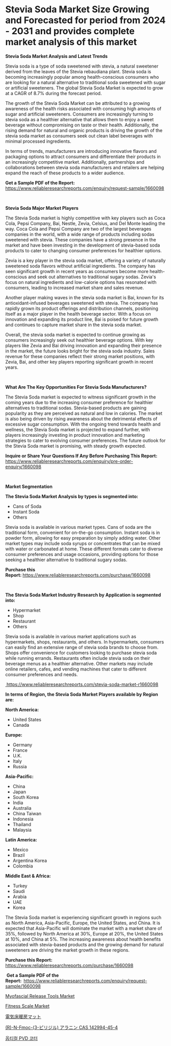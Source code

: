 <p><h1>Stevia Soda Market Size Growing and Forecasted for period from 2024 - 2031 and provides complete market analysis of this market</h1></p><p><strong>Stevia Soda Market Analysis and Latest Trends</strong></p>
<p><p>Stevia soda is a type of soda sweetened with stevia, a natural sweetener derived from the leaves of the Stevia rebaudiana plant. Stevia soda is becoming increasingly popular among health-conscious consumers who are looking for a natural alternative to traditional soda sweetened with sugar or artificial sweeteners. The global Stevia Soda Market is expected to grow at a CAGR of 8.7% during the forecast period.</p><p>The growth of the Stevia Soda Market can be attributed to a growing awareness of the health risks associated with consuming high amounts of sugar and artificial sweeteners. Consumers are increasingly turning to stevia soda as a healthier alternative that allows them to enjoy a sweet beverage without compromising on taste or their health. Additionally, the rising demand for natural and organic products is driving the growth of the stevia soda market as consumers seek out clean label beverages with minimal processed ingredients.</p><p>In terms of trends, manufacturers are introducing innovative flavors and packaging options to attract consumers and differentiate their products in an increasingly competitive market. Additionally, partnerships and collaborations between stevia soda manufacturers and retailers are helping expand the reach of these products to a wider audience.</p></p>
<p><strong>Get a Sample PDF of the Report:&nbsp;</strong> <a href="https://www.reliableresearchreports.com/enquiry/request-sample/1660098">https://www.reliableresearchreports.com/enquiry/request-sample/1660098</a></p>
<p>&nbsp;</p>
<p><strong>Stevia Soda Major Market Players</strong></p>
<p><p>The Stevia Soda market is highly competitive with key players such as Coca Cola, Pepsi Company, Bai, Nestle, Zevia, Celsius, and Del Monte leading the way. Coca Cola and Pepsi Company are two of the largest beverages companies in the world, with a wide range of products including sodas sweetened with stevia. These companies have a strong presence in the market and have been investing in the development of stevia-based soda products to cater to changing consumer preferences for healthier options.</p><p>Zevia is a key player in the stevia soda market, offering a variety of naturally sweetened soda flavors without artificial ingredients. The company has seen significant growth in recent years as consumers become more health-conscious and seek out alternatives to traditional sugary sodas. Zevia's focus on natural ingredients and low-calorie options has resonated with consumers, leading to increased market share and sales revenue.</p><p>Another player making waves in the stevia soda market is Bai, known for its antioxidant-infused beverages sweetened with stevia. The company has rapidly grown its product offerings and distribution channels, positioning itself as a major player in the health beverage sector. With a focus on innovation and expanding its product line, Bai is poised for future growth and continues to capture market share in the stevia soda market.</p><p>Overall, the stevia soda market is expected to continue growing as consumers increasingly seek out healthier beverage options. With key players like Zevia and Bai driving innovation and expanding their presence in the market, the future looks bright for the stevia soda industry. Sales revenue for these companies reflect their strong market positions, with Zevia, Bai, and other key players reporting significant growth in recent years.</p></p>
<p>&nbsp;</p>
<p><strong>What Are The Key Opportunities For Stevia Soda Manufacturers?</strong></p>
<p><p>The Stevia Soda market is expected to witness significant growth in the coming years due to the increasing consumer preference for healthier alternatives to traditional sodas. Stevia-based products are gaining popularity as they are perceived as natural and low in calories. The market is also being driven by rising awareness about the detrimental effects of excessive sugar consumption. With the ongoing trend towards health and wellness, the Stevia Soda market is projected to expand further, with players increasingly investing in product innovation and marketing strategies to cater to evolving consumer preferences. The future outlook for the Stevia Soda market is promising, with steady growth expected.</p></p>
<p><strong>Inquire or Share Your Questions If Any Before Purchasing This Report:</strong> <a href="https://www.reliableresearchreports.com/enquiry/pre-order-enquiry/1660098">https://www.reliableresearchreports.com/enquiry/pre-order-enquiry/1660098</a></p>
<p>&nbsp;</p>
<p><strong>Market Segmentation</strong></p>
<p><strong>The Stevia Soda Market Analysis by types is segmented into:</strong></p>
<p><ul><li>Cans of Soda</li><li>Instant Soda</li><li>Others</li></ul></p>
<p><p>Stevia soda is available in various market types. Cans of soda are the traditional form, convenient for on-the-go consumption. Instant soda is in powder form, allowing for easy preparation by simply adding water. Other market types may include soda syrups or concentrates that can be mixed with water or carbonated at home. These different formats cater to diverse consumer preferences and usage occasions, providing options for those seeking a healthier alternative to traditional sugary sodas.</p></p>
<p><strong>Purchase this Report:&nbsp;</strong><a href="https://www.reliableresearchreports.com/purchase/1660098">https://www.reliableresearchreports.com/purchase/1660098</a></p>
<p>&nbsp;</p>
<p><strong>The Stevia Soda Market Industry Research by Application is segmented into:</strong></p>
<p><ul><li>Hypermarket</li><li>Shop</li><li>Restaurant</li><li>Others</li></ul></p>
<p><p>Stevia soda is available in various market applications such as hypermarkets, shops, restaurants, and others. In hypermarkets, consumers can easily find an extensive range of stevia soda brands to choose from. Shops offer convenience for customers looking to purchase stevia soda while running errands. Restaurants often include stevia soda on their beverage menus as a healthier alternative. Other markets may include online retailers, cafes, and vending machines that cater to different consumer preferences and needs.</p></p>
<p><a href="https://www.reliableresearchreports.com/stevia-soda-market-r1660098">&nbsp;https://www.reliableresearchreports.com/stevia-soda-market-r1660098</a></p>
<p><strong>In terms of Region, the Stevia Soda Market Players available by Region are:</strong></p>
<p>
    <p> <strong> North America: </strong>
        <ul>
            <li>United States</li>
            <li>Canada</li>
        </ul>
        </p> 
    <p> <strong> Europe: </strong>
        <ul>
            <li>Germany</li>
            <li>France</li>
            <li>U.K.</li>
            <li>Italy</li>
            <li>Russia</li>
        </ul>
        </p> 
    <p> <strong> Asia-Pacific: </strong>
        <ul>
            <li>China</li>
            <li>Japan</li>
            <li>South Korea</li>
            <li>India</li>
            <li>Australia</li>
            <li>China Taiwan</li>
            <li>Indonesia</li>
            <li>Thailand</li>
            <li>Malaysia</li>
        </ul>
        </p> 
    <p> <strong> Latin America: </strong>
        <ul>
            <li>Mexico</li>
            <li>Brazil</li>
            <li>Argentina Korea</li>
            <li>Colombia</li>
        </ul>
        </p> 
    <p> <strong> Middle East & Africa: </strong>
        <ul>
            <li>Turkey</li>
            <li>Saudi</li>
            <li>Arabia</li>
            <li>UAE</li>
            <li>Korea</li>
        </ul>
    </p>
    </p>
<p><p>The Stevia Soda market is experiencing significant growth in regions such as North America, Asia-Pacific, Europe, the United States, and China. It is expected that Asia-Pacific will dominate the market with a market share of 35%, followed by North America at 30%, Europe at 20%, the United States at 10%, and China at 5%. The increasing awareness about health benefits associated with stevia-based products and the growing demand for natural sweeteners are driving the market growth in these regions.</p></p>
<p><strong>Purchase this Report: </strong><a href="https://www.reliableresearchreports.com/purchase/1660098">https://www.reliableresearchreports.com/purchase/1660098</a></p>
<p>&nbsp;<strong>Get a Sample PDF of the Report:&nbsp;&nbsp;</strong><a href="https://www.reliableresearchreports.com/enquiry/request-sample/1660098">https://www.reliableresearchreports.com/enquiry/request-sample/1660098</a></p>
<p><strong></strong></p>
<p><p><a href="https://github.com/sofayahoo2023/Market-Research-Report-List-5/blob/main/myofascial-release-tools-market.md">Myofascial Release Tools Market</a></p><p><a href="https://github.com/niyotibauri9/Market-Research-Report-List-1/blob/main/fitness-scale-market.md">Fitness Scale Market</a></p><p><a href="https://github.com/Andrewones2023/Market-Research-Report-List-1/blob/main/3300782142984.md">電気床暖房マット</a></p><p><a href="https://github.com/ChloeConn27/Market-Research-Report-List-1/blob/main/5766258142985.md">(R)-N-Fmoc-(3-ピリジル) アラニン CAS 142994-45-4</a></p><p><a href="https://github.com/iansanftyord09878/Market-Research-Report-List-2/blob/main/2770373150734.md">옵티컬 PVD 코터</a></p></p>